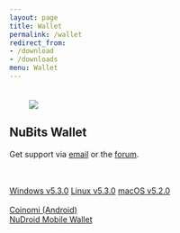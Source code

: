 ```yaml
---
layout: page
title: Wallet
permalink: /wallet
redirect_from:
- /download
- /downloads
menu: Wallet
---
```

<div class="download-wallet">
  <div class="logo">
    <img src="{{ site.url }}{{ site.baseurl }}/assets/logo-all-full-150-dark.png" style="margin-top: 20px; margin-left: 35px">
  </div>
  <div class="details">
    <h2>NuBits Wallet</h2>
    <p>Get support via <a href="mailto:support@nubits.com">email</a> or the <a href="https://discuss.nubits.com">forum</a>.</p>
    <br><br>
    <div class="download-options">
      <a href="https://bitbucket.org/JordanLeePeershares/nubit/downloads/nu-5.3.0-win-gitian.zip" class="windows" style="text-align: left"><span>Windows v5.3.0</span></a>
      <a href="https://bitbucket.org/JordanLeePeershares/nubit/downloads/nu-5.3.0-linux-gitian.zip" class="linux" style="text-align: left"><span>Linux v5.3.0</span></a>
      <a href="https://github.com/jooize/Nu-macOS/releases/download/v5.2.0/NuBits-5.2.0.dmg" class="mac" style="text-align: left"><span>macOS v5.2.0</span></a><br><br>
       <a href="https://play.google.com/store/apps/details?id=com.coinomi.wallet" class="btn-large btn btn-info" style="text-align: left">Coinomi (Android)</a>
      <br>
       <a href="https://play.google.com/store/apps/details?id=com.matthewmitchell.nubits_android_wallet&hl=en" class="btn-large btn btn-info" style="text-align: left">NuDroid Mobile Wallet</a>
    </div>
  </div>
</div>

<br>
